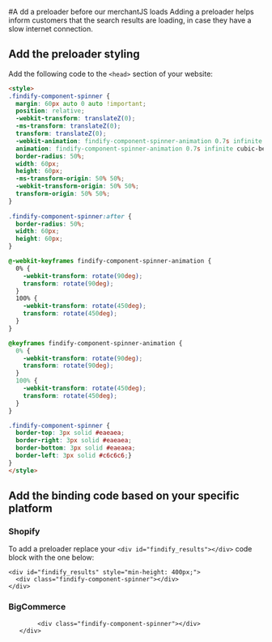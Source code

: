 #A dd a preloader before our merchantJS loads
Adding a preloader helps inform customers that the search results are loading, in case they have a slow internet connection.

## Add the preloader styling
Add the following code to the ```<head>``` section of your website:
```html
<style>
.findify-component-spinner {
  margin: 60px auto 0 auto !important;
  position: relative;
  -webkit-transform: translateZ(0);
  -ms-transform: translateZ(0);
  transform: translateZ(0);
  -webkit-animation: findify-component-spinner-animation 0.7s infinite cubic-bezier(0.67, 0.35, 0.7, 0.8);
  animation: findify-component-spinner-animation 0.7s infinite cubic-bezier(0.67, 0.35, 0.7, 0.8);
  border-radius: 50%;
  width: 60px;
  height: 60px;
  -ms-transform-origin: 50% 50%;
  -webkit-transform-origin: 50% 50%;
  transform-origin: 50% 50%;
}
  
.findify-component-spinner:after {
  border-radius: 50%;
  width: 60px;
  height: 60px; 
}

@-webkit-keyframes findify-component-spinner-animation {
  0% {
    -webkit-transform: rotate(90deg);
    transform: rotate(90deg); 
  }
  100% {
    -webkit-transform: rotate(450deg);
    transform: rotate(450deg); 
  }
}

@keyframes findify-component-spinner-animation {
  0% {
    -webkit-transform: rotate(90deg);
    transform: rotate(90deg); 
  }
  100% {
    -webkit-transform: rotate(450deg);
    transform: rotate(450deg); 
  } 
}

.findify-component-spinner {
  border-top: 3px solid #eaeaea;
  border-right: 3px solid #eaeaea;
  border-bottom: 3px solid #eaeaea;
  border-left: 3px solid #c6c6c6;}
}
</style>
```
## Add the binding code based on your specific platform

### Shopify
To add a preloader replace your ```<div id="findify_results"></div>``` code block with the one below:

```
<div id="findify_results" style="min-height: 400px;">
  <div class="findify-component-spinner"></div>
</div>
```

### BigCommerce
 ```<div data-findify-attr="findify-search-results" style="min-height: 400px;">
         <div class="findify-component-spinner"></div>
    </div>
```
